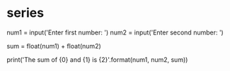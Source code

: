 # series
num1 = input('Enter first number: ')
num2 = input('Enter second number: ')

sum = float(num1) + float(num2)

print('The sum of {0} and {1} is {2}'.format(num1, num2, sum))
